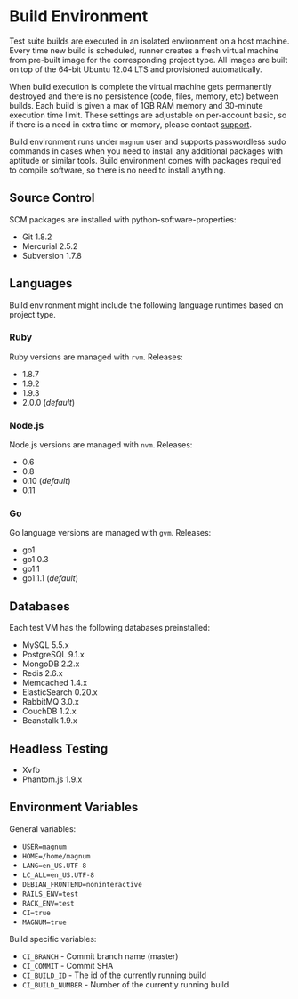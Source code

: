 # Build Environment

Test suite builds are executed in an isolated environment on a host machine. 
Every time new build is scheduled, runner creates a fresh virtual machine from pre-built 
image for the corresponding project type. All images are built on top of the 64-bit 
Ubuntu 12.04 LTS and provisioned automatically. 

When build execution is complete the virtual machine gets permanently destroyed and 
there is no persistence (code, files, memory, etc) between builds. Each build is 
given a max of 1GB RAM memory and 30-minute execution time limit. These settings 
are adjustable on per-account basic, so if there is a need in extra time or memory, 
please contact [support](/support).

Build environment runs under `magnum` user and supports passwordless sudo commands 
in cases when you need to install any additional packages with aptitude or similar tools. 
Build environment comes with packages required to compile software, so there is no need 
to install anything.

## Source Control

SCM packages are installed with python-software-properties:

- Git 1.8.2
- Mercurial 2.5.2
- Subversion 1.7.8

## Languages

Build environment might include the following language runtimes based on project
type.

### Ruby

Ruby versions are managed with `rvm`. Releases:

- 1.8.7
- 1.9.2
- 1.9.3
- 2.0.0 (*default*)

### Node.js

Node.js versions are managed with `nvm`. Releases:

- 0.6
- 0.8
- 0.10 (*default*)
- 0.11

### Go

Go language versions are managed with `gvm`. Releases:

- go1
- go1.0.3
- go1.1
- go1.1.1 (*default*)

## Databases

Each test VM has the following databases preinstalled:

- MySQL 5.5.x
- PostgreSQL 9.1.x
- MongoDB 2.2.x
- Redis 2.6.x
- Memcached 1.4.x
- ElasticSearch 0.20.x
- RabbitMQ 3.0.x
- CouchDB 1.2.x
- Beanstalk 1.9.x

## Headless Testing

- Xvfb
- Phantom.js 1.9.x

## Environment Variables

General variables:

- `USER=magnum`
- `HOME=/home/magnum`
- `LANG=en_US.UTF-8`
- `LC_ALL=en_US.UTF-8`
- `DEBIAN_FRONTEND=noninteractive`
- `RAILS_ENV=test`
- `RACK_ENV=test`
- `CI=true`
- `MAGNUM=true`

Build specific variables:

- `CI_BRANCH` - Commit branch name (master)
- `CI_COMMIT` - Commit SHA
- `CI_BUILD_ID` - The id of the currently running build
- `CI_BUILD_NUMBER` - Number of the currently running build